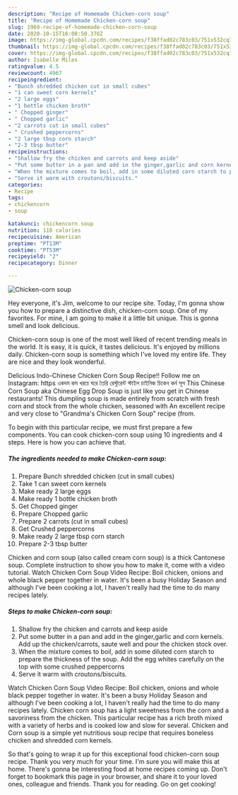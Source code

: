 ```yaml
---
description: "Recipe of Homemade Chicken-corn soup"
title: "Recipe of Homemade Chicken-corn soup"
slug: 1969-recipe-of-homemade-chicken-corn-soup
date: 2020-10-15T16:08:50.376Z
image: https://img-global.cpcdn.com/recipes/f38ffad02c783c03/751x532cq70/chicken-corn-soup-recipe-main-photo.jpg
thumbnail: https://img-global.cpcdn.com/recipes/f38ffad02c783c03/751x532cq70/chicken-corn-soup-recipe-main-photo.jpg
cover: https://img-global.cpcdn.com/recipes/f38ffad02c783c03/751x532cq70/chicken-corn-soup-recipe-main-photo.jpg
author: Isabelle Miles
ratingvalue: 4.5
reviewcount: 4967
recipeingredient:
- "Bunch shredded chicken cut in small cubes"
- "1 can sweet corn kernels"
- "2 large eggs"
- "1 bottle chicken broth"
- " Chopped ginger"
- " Chopped garlic"
- "2 carrots cut in small cubes"
- " Crushed peppercorns"
- "2 large tbsp corn starch"
- "2-3 tbsp butter"
recipeinstructions:
- "Shallow fry the chicken and carrots and keep aside"
- "Put some butter in a pan and add in the ginger,garlic and corn kernels. Add up the chicken/carrots, saute well and pour the chicken stock over."
- "When the mixture comes to boil, add in some diluted corn starch to prepare the thickness of the soup. Add the egg whites carefully on the top with some crushed peppercorns"
- "Serve it warm with croutons/biscuits."
categories:
- Recipe
tags:
- chickencorn
- soup

katakunci: chickencorn soup 
nutrition: 118 calories
recipecuisine: American
preptime: "PT13M"
cooktime: "PT53M"
recipeyield: "2"
recipecategory: Dinner

---
```



![Chicken-corn soup](https://img-global.cpcdn.com/recipes/f38ffad02c783c03/751x532cq70/chicken-corn-soup-recipe-main-photo.jpg)

Hey everyone, it's Jim, welcome to our recipe site. Today, I'm gonna show you how to prepare a distinctive dish, chicken-corn soup. One of my favorites. For mine, I am going to make it a little bit unique. This is gonna smell and look delicious.

Chicken-corn soup is one of the most well liked of recent trending meals in the world. It is easy, it is quick, it tastes delicious. It's enjoyed by millions daily. Chicken-corn soup is something which I've loved my entire life. They are nice and they look wonderful.

Delicious Indo-Chinese Chicken Corn Soup Recipe!! Follow me on Instagram: https একদম কম খরচে ঘরে তৈরি রেস্টুরেন্ট স্টাইল চাইনিজ চিকেন কর্ন সূপ This Chinese Corn Soup aka Chinese Egg Drop Soup is just like you get in Chinese restaurants! This dumpling soup is made entirely from scratch with fresh corn and stock from the whole chicken, seasoned with An excellent recipe and very close to &#34;Grandma&#39;s Chicken Corn Soup&#34; recipe (from.


To begin with this particular recipe, we must first prepare a few components. You can cook chicken-corn soup using 10 ingredients and 4 steps. Here is how you can achieve that.

<!--inarticleads1-->

##### The ingredients needed to make Chicken-corn soup:

1. Prepare Bunch shredded chicken (cut in small cubes)
1. Take 1 can sweet corn kernels
1. Make ready 2 large eggs
1. Make ready 1 bottle chicken broth
1. Get  Chopped ginger
1. Prepare  Chopped garlic
1. Prepare 2 carrots (cut in small cubes)
1. Get  Crushed peppercorns
1. Make ready 2 large tbsp corn starch
1. Prepare 2-3 tbsp butter


Chicken and corn soup (also called cream corn soup) is a thick Cantonese soup. Complete instruction to show you how to make it, come with a video tutorial. Watch Chicken Corn Soup Video Recipe: Boil chicken, onions and whole black pepper together in water. It&#39;s been a busy Holiday Season and although I&#39;ve been cooking a lot, I haven&#39;t really had the time to do many recipes lately. 

<!--inarticleads2-->

##### Steps to make Chicken-corn soup:

1. Shallow fry the chicken and carrots and keep aside
1. Put some butter in a pan and add in the ginger,garlic and corn kernels. Add up the chicken/carrots, saute well and pour the chicken stock over.
1. When the mixture comes to boil, add in some diluted corn starch to prepare the thickness of the soup. Add the egg whites carefully on the top with some crushed peppercorns
1. Serve it warm with croutons/biscuits.


Watch Chicken Corn Soup Video Recipe: Boil chicken, onions and whole black pepper together in water. It&#39;s been a busy Holiday Season and although I&#39;ve been cooking a lot, I haven&#39;t really had the time to do many recipes lately. Chicken corn soup has a light sweetness from the corn and a savoriness from the chicken. This particular recipe has a rich broth mixed with a variety of herbs and is cooked low and slow for several. Chicken and Corn soup is a simple yet nutritious soup recipe that requires boneless chicken and shredded corn kernels. 

So that's going to wrap it up for this exceptional food chicken-corn soup recipe. Thank you very much for your time. I'm sure you will make this at home. There's gonna be interesting food at home recipes coming up. Don't forget to bookmark this page in your browser, and share it to your loved ones, colleague and friends. Thank you for reading. Go on get cooking!
